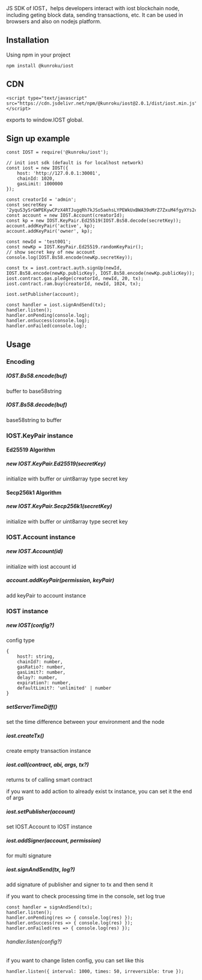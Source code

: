 JS SDK of IOST，helps developers interact with iost blockchain node, including geting block data, sending transactions, etc.
It can be used in browsers and also on nodejs platform.

## Installation

Using npm in your project

```
npm install @kunroku/iost
```

## CDN

```
<script type="text/javascript" src="https://cdn.jsdelivr.net/npm/@kunroku/iost@2.0.1/dist/iost.min.js"></script>
```

exports to window.IOST global.


## Sign up example

```
const IOST = require('@kunroku/iost');

// init iost sdk (default is for localhost network)
const iost = new IOST({
    host: 'http://127.0.0.1:30001',
    chainId: 1020,
    gasLimit: 1000000
});

const creatorId = 'admin';
const secretKey = '2yquS3ySrGWPEKywCPzX4RTJugqRh7kJSo5aehsLYPEWkUxBWA39oMrZ7ZxuM4fgyXYs2cPwh5n8aNNpH5x2VyK1';
const account = new IOST.Account(creatorId);
const kp = new IOST.KeyPair.Ed25519(IOST.Bs58.decode(secretKey));
account.addKeyPair('active', kp);
account.addKeyPair('owner', kp);

const newId = 'test001';
const newKp = IOST.KeyPair.Ed25519.randomKeyPair();
// show secret key of new account
console.log(IOST.Bs58.encode(newKp.secretKey));

const tx = iost.contract.auth.signUp(newId, IOST.Bs58.encode(newKp.publicKey), IOST.Bs58.encode(newKp.publicKey));
iost.contract.gas.pledge(creatorId, newId, 20, tx);
iost.contract.ram.buy(creatorId, newId, 1024, tx);

iost.setPublisher(account);

const handler = iost.signAndSend(tx);
handler.listen();
handler.onPending(console.log);
handler.onSuccess(console.log);
handler.onFailed(console.log);
```

## Usage

### Encoding

##### IOST.Bs58.encode(buf)

buffer to base58string

##### IOST.Bs58.decode(buf)

base58string to buffer

### IOST.KeyPair instance

#### Ed25519 Algorithm

##### new IOST.KeyPair.Ed25519(secretKey)

initialize with buffer or uint8array type secret key

#### Secp256k1 Algorithm

##### new IOST.KeyPair.Secp256k1(secretKey)

initialize with buffer or uint8array type secret key

### IOST.Account instance

##### new IOST.Account(id)

initialize with iost account id

##### account.addKeyPair(permission, keyPair)

add keyPair to account instance

### IOST instance

##### new IOST(config?)

config type

```
{
	host?: string,
	chainId?: number,
	gasRatio?: number,
	gasLimit?: number,
	delay?: number,
	expiration?: number,
	defaultLimit?: 'unlimited' | number
}
```

##### setServerTimeDiff()

set the time difference between your environment and the node

##### iost.createTx()

create empty transaction instance

##### iost.call(contract, abi, args, tx?)

returns tx of calling smart contract

if you want to add action to already exist tx instance, you can set it the end of args

##### iost.setPublisher(account)

set IOST.Account to IOST instance

##### iost.addSigner(account, permission)

for multi signature

##### iost.signAndSend(tx, log?)

add signature of publisher and signer to tx and then send it

if you want to check processing time in the console, set log true


```
const handler = signAndSend(tx);
handler.listen();
handler.onPending(res => { console.log(res) });
handler.onSuccess(res => { console.log(res) });
handler.onFailed(res => { console.log(res) });

```

###### handler.listen(config?)

if you want to change listen config, you can set like this


```
handler.listen({ interval: 1000, times: 50, irreversible: true });

```


<!--
#### Official Contract API

##### iost.contract.auth.assignPermission(id, permission: , publicKey, threshold, tx?)



#### RPC API

##### iost.rpc.net.getNodeInfo()

##### iost.rpc.blockchain.getBlockByHash(hash, complete?)

##### iost.rpc.blockchain.getBlockByNum(num, complete?)

##### iost.rpc.blockchain.getTokenInfo(symbol, useLongestChain?)

##### iost.rpc.blockchain.getBalance(address, symbol, useLongestChain?)

-->